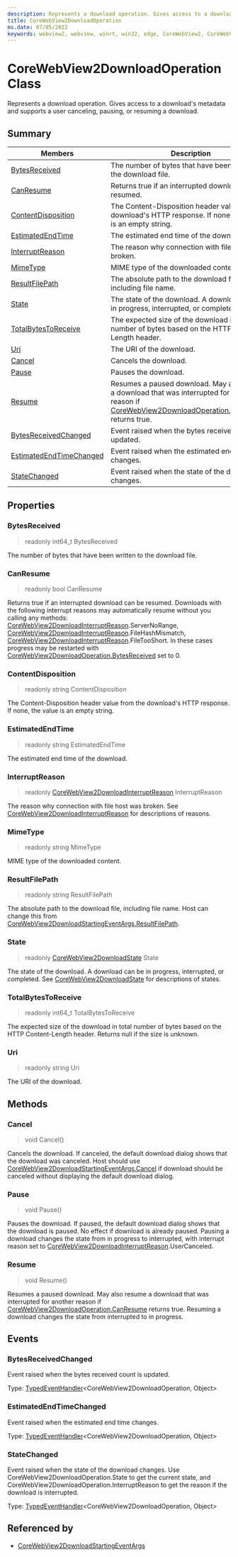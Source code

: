 ```yaml
---
description: Represents a download operation. Gives access to a download's metadata and supports a user canceling, pausing, or resuming a download.
title: CoreWebView2DownloadOperation
ms.date: 07/05/2022
keywords: webview2, webview, winrt, win32, edge, CoreWebView2, CoreWebView2Controller, browser control, edge html, CoreWebView2DownloadOperation
---
```


# CoreWebView2DownloadOperation Class



Represents a download operation. Gives access to a download's metadata and supports a user canceling, pausing, or resuming a download.

## Summary

Members|Description
--|--
[BytesReceived](#bytesreceived) | The number of bytes that have been written to the download file.
[CanResume](#canresume) | Returns true if an interrupted download can be resumed.
[ContentDisposition](#contentdisposition) | The Content-Disposition header value from the download's HTTP response. If none, the value is an empty string.
[EstimatedEndTime](#estimatedendtime) | The estimated end time of the download.
[InterruptReason](#interruptreason) | The reason why connection with file host was broken.
[MimeType](#mimetype) | MIME type of the downloaded content.
[ResultFilePath](#resultfilepath) | The absolute path to the download file, including file name.
[State](#state) | The state of the download. A download can be in progress, interrupted, or completed.
[TotalBytesToReceive](#totalbytestoreceive) | The expected size of the download in total number of bytes based on the HTTP Content-Length header.
[Uri](#uri) | The URI of the download.
[Cancel](#cancel) | Cancels the download.
[Pause](#pause) | Pauses the download.
[Resume](#resume) | Resumes a paused download. May also resume a download that was interrupted for another reason if [CoreWebView2DownloadOperation.CanResume](corewebview2downloadoperation.md#canresume) returns true.
[BytesReceivedChanged](#bytesreceivedchanged) | Event raised when the bytes received count is updated.
[EstimatedEndTimeChanged](#estimatedendtimechanged) | Event raised when the estimated end time changes.
[StateChanged](#statechanged) | Event raised when the state of the download changes.

## Properties

### BytesReceived

> readonly  int64_t BytesReceived

The number of bytes that have been written to the download file.

### CanResume

> readonly  bool CanResume

Returns true if an interrupted download can be resumed.
Downloads with the following interrupt reasons may automatically resume without you calling any methods: [CoreWebView2DownloadInterruptReason](corewebview2downloadinterruptreason.md).ServerNoRange, [CoreWebView2DownloadInterruptReason](corewebview2downloadinterruptreason.md).FileHashMismatch, [CoreWebView2DownloadInterruptReason](corewebview2downloadinterruptreason.md).FileTooShort. In these cases progress may be restarted with [CoreWebView2DownloadOperation.BytesReceived](corewebview2downloadoperation.md#bytesreceived) set to 0.

### ContentDisposition

> readonly  string ContentDisposition

The Content-Disposition header value from the download's HTTP response. If none, the value is an empty string.

### EstimatedEndTime

> readonly  string EstimatedEndTime

The estimated end time of the download.

### InterruptReason

> readonly  [CoreWebView2DownloadInterruptReason](corewebview2downloadinterruptreason.md) InterruptReason

The reason why connection with file host was broken.
See [CoreWebView2DownloadInterruptReason](corewebview2downloadinterruptreason.md) for descriptions of reasons.

### MimeType

> readonly  string MimeType

MIME type of the downloaded content.

### ResultFilePath

> readonly  string ResultFilePath

The absolute path to the download file, including file name.
Host can change this from [CoreWebView2DownloadStartingEventArgs.ResultFilePath](corewebview2downloadstartingeventargs.md#resultfilepath).

### State

> readonly  [CoreWebView2DownloadState](corewebview2downloadstate.md) State

The state of the download. A download can be in progress, interrupted, or completed.
See [CoreWebView2DownloadState](corewebview2downloadstate.md) for descriptions of states.

### TotalBytesToReceive

> readonly  int64_t TotalBytesToReceive

The expected size of the download in total number of bytes based on the HTTP Content-Length header.
Returns null if the size is unknown.

### Uri

> readonly  string Uri

The URI of the download.



## Methods

### Cancel

> void Cancel()

Cancels the download.
If canceled, the default download dialog shows that the download was canceled. Host should use [CoreWebView2DownloadStartingEventArgs.Cancel](corewebview2downloadstartingeventargs.md#cancel) if download should be canceled without displaying the default download dialog.



### Pause

> void Pause()

Pauses the download.
If paused, the default download dialog shows that the download is paused. No effect if download is already paused. Pausing a download changes the state from in progress to interrupted, with interrupt reason set to [CoreWebView2DownloadInterruptReason](corewebview2downloadinterruptreason.md).UserCanceled.



### Resume

> void Resume()

Resumes a paused download. May also resume a download that was interrupted for another reason if [CoreWebView2DownloadOperation.CanResume](corewebview2downloadoperation.md#canresume) returns true.
Resuming a download changes the state from interrupted to in progress.




## Events

### BytesReceivedChanged

Event raised when the bytes received count is updated.

Type: [TypedEventHandler](/uwp/api/Windows.Foundation.TypedEventHandler-2)&lt;CoreWebView2DownloadOperation, Object&gt;

### EstimatedEndTimeChanged

Event raised when the estimated end time changes.

Type: [TypedEventHandler](/uwp/api/Windows.Foundation.TypedEventHandler-2)&lt;CoreWebView2DownloadOperation, Object&gt;

### StateChanged

Event raised when the state of the download changes.
Use CoreWebView2DownloadOperation.State to get the current state, and CoreWebView2DownloadOperation.InterruptReason to get the reason if the download is interrupted.

Type: [TypedEventHandler](/uwp/api/Windows.Foundation.TypedEventHandler-2)&lt;CoreWebView2DownloadOperation, Object&gt;



## Referenced by

- [CoreWebView2DownloadStartingEventArgs](corewebview2downloadstartingeventargs.md)
